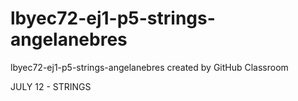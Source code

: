# lbyec72-ej1-p5-strings-angelanebres
lbyec72-ej1-p5-strings-angelanebres created by GitHub Classroom

JULY 12 - STRINGS



